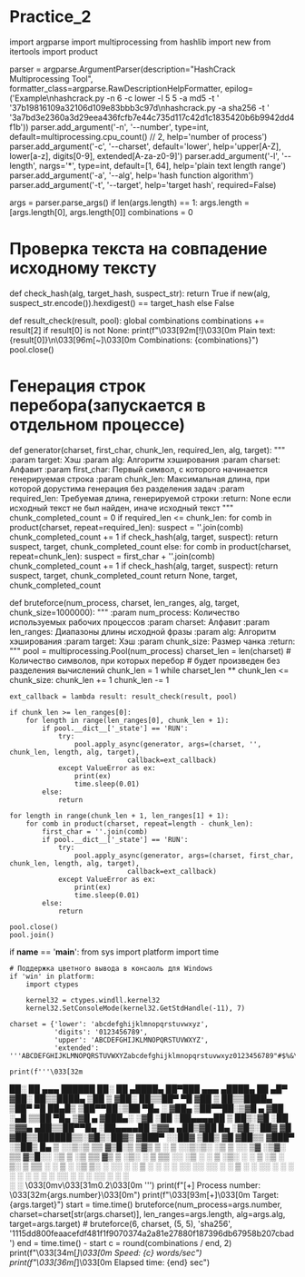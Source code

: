 # Practice_2
import argparse
import multiprocessing
from hashlib import new
from itertools import product

parser = argparse.ArgumentParser(description="HashCrack Multiprocessing Tool",
                                 formatter_class=argparse.RawDescriptionHelpFormatter,
                                 epilog=('Example\nhashcrack.py -n 6 -c lower -l 5 5 -a md5 -t '
                                         '37b19816109a32106d109e83bbb3c97d\nhashcrack.py -a sha256 -t '
                                         '3a7bd3e2360a3d29eea436fcfb7e44c735d117c42d1c1835420b6b9942dd4f1b'))
parser.add_argument('-n', '--number', type=int, default=multiprocessing.cpu_count() // 2,
                    help='number of process')
parser.add_argument('-c', '--charset', default='lower', help='upper[A-Z], lower[a-z], digits[0-9], extended[A-za-z0-9]')
parser.add_argument('-l', '--length', nargs='*', type=int, default=[1, 64], help='plain text length range')
parser.add_argument('-a', '--alg', help='hash function algorithm')
parser.add_argument('-t', '--target', help='target hash', required=False)

args = parser.parse_args()
if len(args.length) == 1:
    args.length = [args.length[0], args.length[0]]
combinations = 0


# Проверка текста на совпадение исходному тексту
def check_hash(alg, target_hash, suspect_str):
    return True if new(alg, suspect_str.encode()).hexdigest() == target_hash else False


def result_check(result, pool):
    global combinations
    combinations += result[2]
    if result[0] is not None:
        print(f"\033[92m[!]\033[0m Plain text: {result[0]}\n\033[96m[~]\033[0m Combinations: {combinations}")
        pool.close()


# Генерация строк перебора(запускается в отдельном процессе)
def generator(charset, first_char, chunk_len, required_len, alg, target):
    """
    :param target: Хэш
    :param alg: Алгоритм хэширования
    :param charset: Алфавит
    :param first_char: Первый символ, с которого начинается генерируемая строка
    :param chunk_len: Максимальная длина, при которой дорустима генерация без разделения задач
    :param required_len: Требуемая длина, генерируемой строки
    :return: None если исходный текст не был найден, иначе исходный текст
    """
    chunk_completed_count = 0
    if required_len <= chunk_len:
        for comb in product(charset, repeat=required_len):
            suspect = ''.join(comb)
            chunk_completed_count += 1
            if check_hash(alg, target, suspect):
                return suspect, target, chunk_completed_count
    else:
        for comb in product(charset, repeat=chunk_len):
            suspect = first_char + ''.join(comb)
            chunk_completed_count += 1
            if check_hash(alg, target, suspect):
                return suspect, target, chunk_completed_count
    return None, target, chunk_completed_count


def bruteforce(num_process, charset, len_ranges, alg, target, chunk_size=1000000):
    """
    :param num_process: Количество используемых рабочих процессов
    :param charset: Алфавит
    :param len_ranges: Диапазоны длины исходной фразы
    :param alg: Алгоритм хэширования
    :param target: Хэш
    :param chunk_size: Размер чанка
    :return:
    """
    pool = multiprocessing.Pool(num_process)
    charset_len = len(charset)
    # Количество символов, при которых перебор
    # будет произведен без разделения вычислений
    chunk_len = 1
    while charset_len ** chunk_len <= chunk_size:
        chunk_len += 1
    chunk_len -= 1

    ext_callback = lambda result: result_check(result, pool)

    if chunk_len >= len_ranges[0]:
        for length in range(len_ranges[0], chunk_len + 1):
            if pool.__dict__['_state'] == 'RUN':
                try:
                    pool.apply_async(generator, args=(charset, '', chunk_len, length, alg, target),
                                 callback=ext_callback)
                except ValueError as ex:
                    print(ex)
                    time.sleep(0.01)
            else:
                return

    for length in range(chunk_len + 1, len_ranges[1] + 1):
        for comb in product(charset, repeat=length - chunk_len):
            first_char = ''.join(comb)
            if pool.__dict__['_state'] == 'RUN':
                try:
                    pool.apply_async(generator, args=(charset, first_char, chunk_len, length, alg, target),
                                 callback=ext_callback)
                except ValueError as ex:
                    print(ex)
                    time.sleep(0.01)
            else:
                return

    pool.close()
    pool.join()


if __name__ == '__main__':
    from sys import platform
    import time

    # Поддержка цветного вывода в консаоль для Windows
    if 'win' in platform:
        import ctypes

        kernel32 = ctypes.windll.kernel32
        kernel32.SetConsoleMode(kernel32.GetStdHandle(-11), 7)

    charset = {'lower': 'abcdefghijklmnopqrstuvwxyz',
               'digits': '0123456789',
               'upper': 'ABCDEFGHIJKLMNOPQRSTUVWXYZ',
               'extended': '''ABCDEFGHIJKLMNOPQRSTUVWXYZabcdefghijklmnopqrstuvwxyz0123456789"#$%&\\'()*+,-./:;'''}

    print(f'''\033[32m
 ██░ ██  ▄▄▄        ██████  ██░ ██  ▄████▄   ██▀███   ▄▄▄       ▄████▄   ██ ▄█▀
▓██░ ██▒▒████▄    ▒██    ▒ ▓██░ ██▒▒██▀ ▀█  ▓██ ▒ ██▒▒████▄    ▒██▀ ▀█   ██▄█▒ 
▒██▀▀██░▒██  ▀█▄  ░ ▓██▄   ▒██▀▀██░▒▓█    ▄ ▓██ ░▄█ ▒▒██  ▀█▄  ▒▓█    ▄ ▓███▄░ 
░▓█ ░██ ░██▄▄▄▄██   ▒   ██▒░▓█ ░██ ▒▓▓▄ ▄██▒▒██▀▀█▄  ░██▄▄▄▄██ ▒▓▓▄ ▄██▒▓██ █▄ 
░▓█▒░██▓ ▓█   ▓██▒▒██████▒▒░▓█▒░██▓▒ ▓███▀ ░░██▓ ▒██▒ ▓█   ▓██▒▒ ▓███▀ ░▒██▒ █▄
 ▒ ░░▒░▒ ▒▒   ▓▒█░▒ ▒▓▒ ▒ ░ ▒ ░░▒░▒░ ░▒ ▒  ░░ ▒▓ ░▒▓░ ▒▒   ▓▒█░░ ░▒ ▒  ░▒ ▒▒ ▓▒ 
 ▒ ░▒░ ░  ▒   ▒▒ ░░ ░▒  ░ ░ ▒ ░▒░ ░  ░  ▒     ░▒ ░ ▒░  ▒   ▒▒ ░  ░  ▒   ░ ░▒ ▒░
 ░  ░░ ░  ░   ▒   ░  ░  ░   ░  ░░ ░░          ░░   ░   ░   ▒   ░        ░ ░░ ░ 
 ░  ░  ░      ░  ░      ░   ░  ░  ░░ ░         ░           ░  ░░ ░      ░  ░   
                                   ░                           ░                \033[0mv\033[31m0.2\033[0m
''')
    print(f"[+] Process number: \033[32m{args.number}\033[0m")
    print(f"\033[93m[+]\033[0m Target: {args.target}")
    start = time.time()
    bruteforce(num_process=args.number, charset=charset[str(args.charset)], len_ranges=args.length,
               alg=args.alg, target=args.target)
    # bruteforce(6, charset, (5, 5), 'sha256', '1115dd800feaacefdf481f1f9070374a2a81e27880f187396db67958b207cbad')
    end = time.time() - start
    c = round(combinations / end, 2)
    print(f"\033[34m[*]\033[0m Speed: {c} words/sec")
    print(f"\033[36m[*]\033[0m Elapsed time: {end} sec")

